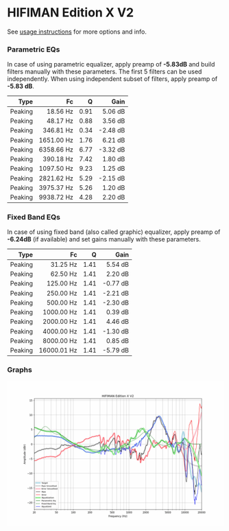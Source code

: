# HIFIMAN Edition X V2
See [usage instructions](https://github.com/jaakkopasanen/AutoEq#usage) for more options and info.

### Parametric EQs
In case of using parametric equalizer, apply preamp of **-5.83dB** and build filters manually
with these parameters. The first 5 filters can be used independently.
When using independent subset of filters, apply preamp of **-5.83 dB**.

| Type    | Fc         |    Q | Gain     |
|--------:|-----------:|-----:|---------:|
| Peaking | 18.56 Hz   | 0.91 | 5.06 dB  |
| Peaking | 48.17 Hz   | 0.88 | 3.56 dB  |
| Peaking | 346.81 Hz  | 0.34 | -2.48 dB |
| Peaking | 1651.00 Hz | 1.76 | 6.21 dB  |
| Peaking | 6358.66 Hz | 6.77 | -3.32 dB |
| Peaking | 390.18 Hz  | 7.42 | 1.80 dB  |
| Peaking | 1097.50 Hz | 9.23 | 1.25 dB  |
| Peaking | 2821.62 Hz | 5.29 | -2.15 dB |
| Peaking | 3975.37 Hz | 5.26 | 1.20 dB  |
| Peaking | 9938.72 Hz | 4.28 | 2.20 dB  |

### Fixed Band EQs
In case of using fixed band (also called graphic) equalizer, apply preamp of **-6.24dB**
(if available) and set gains manually with these parameters.

| Type    | Fc          |    Q | Gain     |
|--------:|------------:|-----:|---------:|
| Peaking | 31.25 Hz    | 1.41 | 5.54 dB  |
| Peaking | 62.50 Hz    | 1.41 | 2.20 dB  |
| Peaking | 125.00 Hz   | 1.41 | -0.77 dB |
| Peaking | 250.00 Hz   | 1.41 | -2.21 dB |
| Peaking | 500.00 Hz   | 1.41 | -2.30 dB |
| Peaking | 1000.00 Hz  | 1.41 | 0.39 dB  |
| Peaking | 2000.00 Hz  | 1.41 | 4.46 dB  |
| Peaking | 4000.00 Hz  | 1.41 | -1.30 dB |
| Peaking | 8000.00 Hz  | 1.41 | 0.85 dB  |
| Peaking | 16000.01 Hz | 1.41 | -5.79 dB |

### Graphs
![](./HIFIMAN%20Edition%20X%20V2.png)